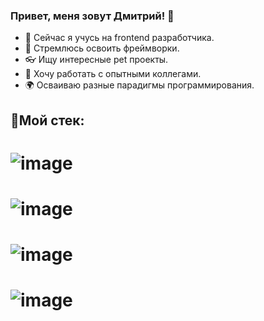 ### Привет, меня зовут Дмитрий! 👋

- 🌱 Сейчас я учусь на frontend разработчика.
- 👯 Стремлюсь освоить фреймворки.
- 👓 Ищу интересные pet проекты.
- 🎁 Хочу работать с опытными коллегами.
- 🌍 Осваиваю разные парадигмы программирования.

## 🔨Мой стек:

# ![image](https://user-images.githubusercontent.com/100683540/189111709-3be61a16-cd1e-41a1-a3f0-c24c0a37431b.png)
# ![image](https://user-images.githubusercontent.com/100683540/189111757-79331ba4-e290-4fda-b79d-18169cc1c443.png)
# ![image](https://user-images.githubusercontent.com/100683540/189111807-d2fa3513-a6ef-4c7e-81ea-be5dd7031316.png)
# ![image](https://user-images.githubusercontent.com/100683540/189111911-fab33213-bf48-4f23-8c30-a4c65bb0a09e.png)

